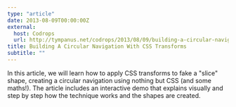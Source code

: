 ```yaml
---
type: "article"
date: 2013-08-09T00:00:00Z
external:
  host: Codrops
  url: http://tympanus.net/codrops/2013/08/09/building-a-circular-navigation-with-css-transforms/
title: Building A Circular Navigation With CSS Transforms
subtitle: ""
---
```


<p class="size-2x">
	In this article, we will learn how to apply CSS transforms to fake a "slice" shape, creating a circular navigation using nothing but CSS (and some maths!). The article includes an interactive demo that explains visually and step by step how the technique works and the shapes are created.
</p>